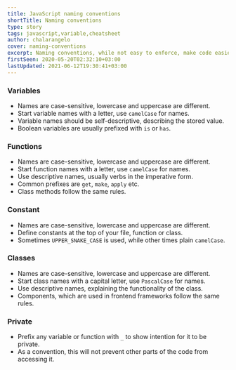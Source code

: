 ```yaml
---
title: JavaScript naming conventions
shortTitle: Naming conventions
type: story
tags: javascript,variable,cheatsheet
author: chalarangelo
cover: naming-conventions
excerpt: Naming conventions, while not easy to enforce, make code easier to read and understand. Learn how to name your variables in JavaScript with this handy guide.
firstSeen: 2020-05-20T02:32:10+03:00
lastUpdated: 2021-06-12T19:30:41+03:00
---
```


### Variables

- Names are case-sensitive, lowercase and uppercase are different.
- Start variable names with a letter, use `camelCase` for names.
- Variable names should be self-descriptive, describing the stored value.
- Boolean variables are usually prefixed with `is` or `has`.

### Functions

- Names are case-sensitive, lowercase and uppercase are different.
- Start function names with a letter, use `camelCase` for names.
- Use descriptive names, usually verbs in the imperative form.
- Common prefixes are `get`, `make`, `apply` etc.
- Class methods follow the same rules.

### Constant

- Names are case-sensitive, lowercase and uppercase are different.
- Define constants at the top of your file, function or class.
- Sometimes `UPPER_SNAKE_CASE` is used, while other times plain `camelCase`.

### Classes

- Names are case-sensitive, lowercase and uppercase are different.
- Start class names with a capital letter, use `PascalCase` for names.
- Use descriptive names, explaining the functionality of the class.
- Components, which are used in frontend frameworks follow the same rules.

### Private

- Prefix any variable or function with `_` to show intention for it to be private.
- As a convention, this will not prevent other parts of the code from accessing it.
